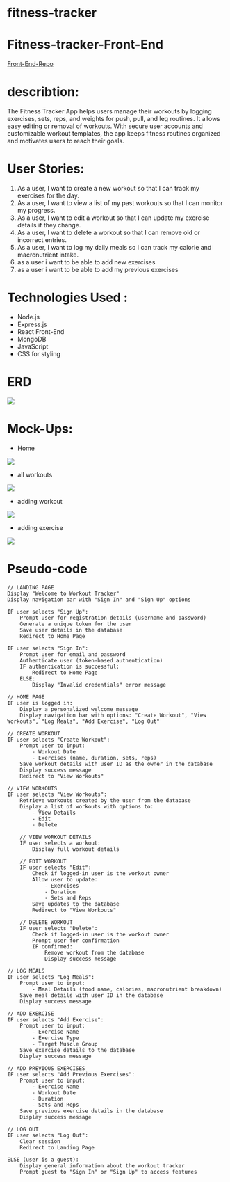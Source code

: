 # fitness-tracker

# Fitness-tracker-Front-End
<a href="https://github.com/Muhannedo/Fitness-Tracker-Front-End-"> Front-End-Repo </a>

# describtion: 
The Fitness Tracker App helps users manage their workouts by logging exercises, sets, reps, and weights for push, pull, and leg routines. It allows easy editing or removal of workouts. With secure user accounts and customizable workout templates, the app keeps fitness routines organized and motivates users to reach their goals.

# User Stories: 
1.	As a user, I want to create a new workout so that I can track my exercises for the day.
2.	As a user, I want to view a list of my past workouts so that I can monitor my progress.
3.	As a user, I want to edit a workout so that I can update my exercise details if they change.
4.	As a user, I want to delete a workout so that I can remove old or incorrect entries.
5.	As a user, I want to log my daily meals so I can track my calorie and macronutrient intake.
6. as a user i want to be able to add new exercises  
7. as a user i want to be able to add my previous exercises 

# Technologies Used : 
-	Node.js
-	Express.js
-	React Front-End
-	MongoDB
-	JavaScript
-	CSS for styling


# ERD
<img src="/Planning/Final ERD.png">

# Mock-Ups:
- Home
<img src="/Planning/Home.png">

- all workouts
<img src="/Planning/all-Workout.png">

- adding workout 
<img src="/Planning/addWorkOut.png">

- adding exercise
<img src="/Planning/add-Exercise.png">

   
# Pseudo-code
```
// LANDING PAGE
Display "Welcome to Workout Tracker"
Display navigation bar with "Sign In" and "Sign Up" options

IF user selects "Sign Up":
    Prompt user for registration details (username and password)
    Generate a unique token for the user
    Save user details in the database
    Redirect to Home Page

IF user selects "Sign In":
    Prompt user for email and password
    Authenticate user (token-based authentication)
    IF authentication is successful:
        Redirect to Home Page
    ELSE:
        Display "Invalid credentials" error message

// HOME PAGE
IF user is logged in:
    Display a personalized welcome message
    Display navigation bar with options: "Create Workout", "View Workouts", "Log Meals", "Add Exercise", "Log Out"

// CREATE WORKOUT
IF user selects "Create Workout":
    Prompt user to input:
        - Workout Date
        - Exercises (name, duration, sets, reps)
    Save workout details with user ID as the owner in the database
    Display success message
    Redirect to "View Workouts"

// VIEW WORKOUTS
IF user selects "View Workouts":
    Retrieve workouts created by the user from the database
    Display a list of workouts with options to:
        - View Details
        - Edit
        - Delete
    
    // VIEW WORKOUT DETAILS
    IF user selects a workout:
        Display full workout details

    // EDIT WORKOUT
    IF user selects "Edit":
        Check if logged-in user is the workout owner
        Allow user to update:
            - Exercises
            - Duration
            - Sets and Reps
        Save updates to the database
        Redirect to "View Workouts"

    // DELETE WORKOUT
    IF user selects "Delete":
        Check if logged-in user is the workout owner
        Prompt user for confirmation
        IF confirmed:
            Remove workout from the database
            Display success message

// LOG MEALS
IF user selects "Log Meals":
    Prompt user to input:
        - Meal Details (food name, calories, macronutrient breakdown)
    Save meal details with user ID in the database
    Display success message

// ADD EXERCISE
IF user selects "Add Exercise":
    Prompt user to input:
        - Exercise Name
        - Exercise Type
        - Target Muscle Group
    Save exercise details to the database
    Display success message

// ADD PREVIOUS EXERCISES
IF user selects "Add Previous Exercises":
    Prompt user to input:
        - Exercise Name
        - Workout Date
        - Duration
        - Sets and Reps
    Save previous exercise details in the database
    Display success message

// LOG OUT
IF user selects "Log Out":
    Clear session
    Redirect to Landing Page

ELSE (user is a guest):
    Display general information about the workout tracker
    Prompt guest to "Sign In" or "Sign Up" to access features
```

